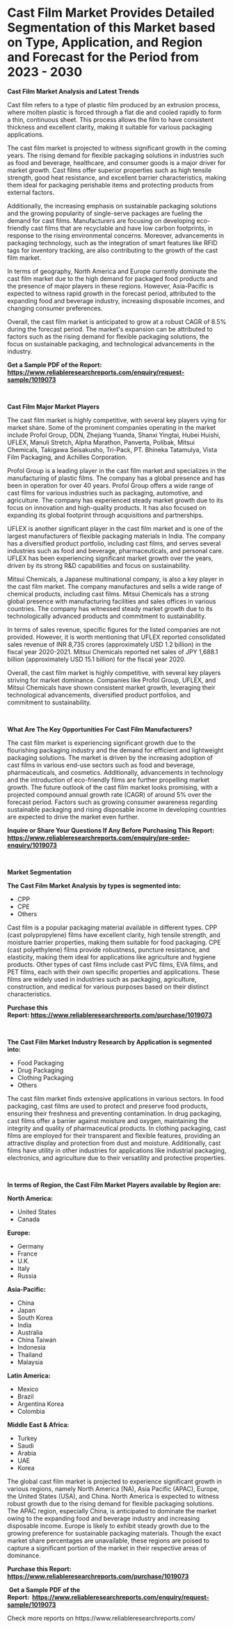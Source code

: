 <p><h1>Cast Film Market Provides Detailed Segmentation of this Market based on Type, Application, and Region and Forecast for the Period from 2023 - 2030</h1></p><p><strong>Cast Film Market Analysis and Latest Trends</strong></p>
<p><p>Cast film refers to a type of plastic film produced by an extrusion process, where molten plastic is forced through a flat die and cooled rapidly to form a thin, continuous sheet. This process allows the film to have consistent thickness and excellent clarity, making it suitable for various packaging applications.</p><p>The cast film market is projected to witness significant growth in the coming years. The rising demand for flexible packaging solutions in industries such as food and beverage, healthcare, and consumer goods is a major driver for market growth. Cast films offer superior properties such as high tensile strength, good heat resistance, and excellent barrier characteristics, making them ideal for packaging perishable items and protecting products from external factors.</p><p>Additionally, the increasing emphasis on sustainable packaging solutions and the growing popularity of single-serve packages are fueling the demand for cast films. Manufacturers are focusing on developing eco-friendly cast films that are recyclable and have low carbon footprints, in response to the rising environmental concerns. Moreover, advancements in packaging technology, such as the integration of smart features like RFID tags for inventory tracking, are also contributing to the growth of the cast film market.</p><p>In terms of geography, North America and Europe currently dominate the cast film market due to the high demand for packaged food products and the presence of major players in these regions. However, Asia-Pacific is expected to witness rapid growth in the forecast period, attributed to the expanding food and beverage industry, increasing disposable incomes, and changing consumer preferences.</p><p>Overall, the cast film market is anticipated to grow at a robust CAGR of 8.5% during the forecast period. The market's expansion can be attributed to factors such as the rising demand for flexible packaging solutions, the focus on sustainable packaging, and technological advancements in the industry.</p></p>
<p><strong>Get a Sample PDF of the Report:&nbsp; <a href="https://www.reliableresearchreports.com/enquiry/request-sample/1019073">https://www.reliableresearchreports.com/enquiry/request-sample/1019073</a></strong></p>
<p>&nbsp;</p>
<p><strong>Cast Film Major Market Players</strong></p>
<p><p>The cast film market is highly competitive, with several key players vying for market share. Some of the prominent companies operating in the market include Profol Group, DDN, Zhejiang Yuanda, Shanxi Yingtai, Hubei Huishi, UFLEX, Manuli Stretch, Alpha Marathon, Panverta, Polibak, Mitsui Chemicals, Takigawa Seisakusho, Tri-Pack, PT. Bhineka Tatamulya, Vista Film Packaging, and Achilles Corporation.</p><p>Profol Group is a leading player in the cast film market and specializes in the manufacturing of plastic films. The company has a global presence and has been in operation for over 40 years. Profol Group offers a wide range of cast films for various industries such as packaging, automotive, and agriculture. The company has experienced steady market growth due to its focus on innovation and high-quality products. It has also focused on expanding its global footprint through acquisitions and partnerships.</p><p>UFLEX is another significant player in the cast film market and is one of the largest manufacturers of flexible packaging materials in India. The company has a diversified product portfolio, including cast films, and serves several industries such as food and beverage, pharmaceuticals, and personal care. UFLEX has been experiencing significant market growth over the years, driven by its strong R&D capabilities and focus on sustainability.</p><p>Mitsui Chemicals, a Japanese multinational company, is also a key player in the cast film market. The company manufactures and sells a wide range of chemical products, including cast films. Mitsui Chemicals has a strong global presence with manufacturing facilities and sales offices in various countries. The company has witnessed steady market growth due to its technologically advanced products and commitment to sustainability.</p><p>In terms of sales revenue, specific figures for the listed companies are not provided. However, it is worth mentioning that UFLEX reported consolidated sales revenue of INR 8,735 crores (approximately USD 1.2 billion) in the fiscal year 2020-2021. Mitsui Chemicals reported net sales of JPY 1,688.1 billion (approximately USD 15.1 billion) for the fiscal year 2020.</p><p>Overall, the cast film market is highly competitive, with several key players striving for market dominance. Companies like Profol Group, UFLEX, and Mitsui Chemicals have shown consistent market growth, leveraging their technological advancements, diversified product portfolios, and commitment to sustainability.</p></p>
<p>&nbsp;</p>
<p><strong>What Are The Key Opportunities For Cast Film Manufacturers?</strong></p>
<p><p>The cast film market is experiencing significant growth due to the flourishing packaging industry and the demand for efficient and lightweight packaging solutions. The market is driven by the increasing adoption of cast films in various end-use sectors such as food and beverage, pharmaceuticals, and cosmetics. Additionally, advancements in technology and the introduction of eco-friendly films are further propelling market growth. The future outlook of the cast film market looks promising, with a projected compound annual growth rate (CAGR) of around 5% over the forecast period. Factors such as growing consumer awareness regarding sustainable packaging and rising disposable income in developing countries are expected to drive the market even further.</p></p>
<p><strong>Inquire or Share Your Questions If Any Before Purchasing This Report: <a href="https://www.reliableresearchreports.com/enquiry/pre-order-enquiry/1019073">https://www.reliableresearchreports.com/enquiry/pre-order-enquiry/1019073</a></strong></p>
<p>&nbsp;</p>
<p><strong>Market Segmentation</strong></p>
<p><strong>The Cast Film Market Analysis by types is segmented into:</strong></p>
<p><ul><li>CPP</li><li>CPE</li><li>Others</li></ul></p>
<p><p>Cast film is a popular packaging material available in different types. CPP (cast polypropylene) films have excellent clarity, high tensile strength, and moisture barrier properties, making them suitable for food packaging. CPE (cast polyethylene) films provide robustness, puncture resistance, and elasticity, making them ideal for applications like agriculture and hygiene products. Other types of cast films include cast PVC films, EVA films, and PET films, each with their own specific properties and applications. These films are widely used in industries such as packaging, agriculture, construction, and medical for various purposes based on their distinct characteristics.</p></p>
<p><strong>Purchase this Report:&nbsp;<a href="https://www.reliableresearchreports.com/purchase/1019073">https://www.reliableresearchreports.com/purchase/1019073</a></strong></p>
<p>&nbsp;</p>
<p><strong>The Cast Film Market Industry Research by Application is segmented into:</strong></p>
<p><ul><li>Food Packaging</li><li>Drug Packaging</li><li>Clothing Packaging</li><li>Others</li></ul></p>
<p><p>The cast film market finds extensive applications in various sectors. In food packaging, cast films are used to protect and preserve food products, ensuring their freshness and preventing contamination. In drug packaging, cast films offer a barrier against moisture and oxygen, maintaining the integrity and quality of pharmaceutical products. In clothing packaging, cast films are employed for their transparent and flexible features, providing an attractive display and protection from dust and moisture. Additionally, cast films have utility in other industries for applications like industrial packaging, electronics, and agriculture due to their versatility and protective properties.</p></p>
<p>&nbsp;</p>
<p><strong>In terms of Region, the Cast Film Market Players available by Region are:</strong></p>
<p>
    <p> <strong> North America: </strong>
        <ul>
            <li>United States</li>
            <li>Canada</li>
        </ul>
        </p> 
    <p> <strong> Europe: </strong>
        <ul>
            <li>Germany</li>
            <li>France</li>
            <li>U.K.</li>
            <li>Italy</li>
            <li>Russia</li>
        </ul>
        </p> 
    <p> <strong> Asia-Pacific: </strong>
        <ul>
            <li>China</li>
            <li>Japan</li>
            <li>South Korea</li>
            <li>India</li>
            <li>Australia</li>
            <li>China Taiwan</li>
            <li>Indonesia</li>
            <li>Thailand</li>
            <li>Malaysia</li>
        </ul>
        </p> 
    <p> <strong> Latin America: </strong>
        <ul>
            <li>Mexico</li>
            <li>Brazil</li>
            <li>Argentina Korea</li>
            <li>Colombia</li>
        </ul>
        </p> 
    <p> <strong> Middle East & Africa: </strong>
        <ul>
            <li>Turkey</li>
            <li>Saudi</li>
            <li>Arabia</li>
            <li>UAE</li>
            <li>Korea</li>
        </ul>
    </p>
    </p>
<p><p>The global cast film market is projected to experience significant growth in various regions, namely North America (NA), Asia Pacific (APAC), Europe, the United States (USA), and China. North America is expected to witness robust growth due to the rising demand for flexible packaging solutions. The APAC region, especially China, is anticipated to dominate the market owing to the expanding food and beverage industry and increasing disposable income. Europe is likely to exhibit steady growth due to the growing preference for sustainable packaging materials. Though the exact market share percentages are unavailable, these regions are poised to capture a significant portion of the market in their respective areas of dominance.</p></p>
<p><strong>Purchase this Report: <a href="https://www.reliableresearchreports.com/purchase/1019073">https://www.reliableresearchreports.com/purchase/1019073</a></strong></p>
<p>&nbsp;<strong>Get a Sample PDF of the Report:&nbsp;&nbsp;<a href="https://www.reliableresearchreports.com/enquiry/request-sample/1019073">https://www.reliableresearchreports.com/enquiry/request-sample/1019073</a></strong></p>
<p><strong></strong></p>
<p>Check more reports on https://www.reliableresearchreports.com/</p>